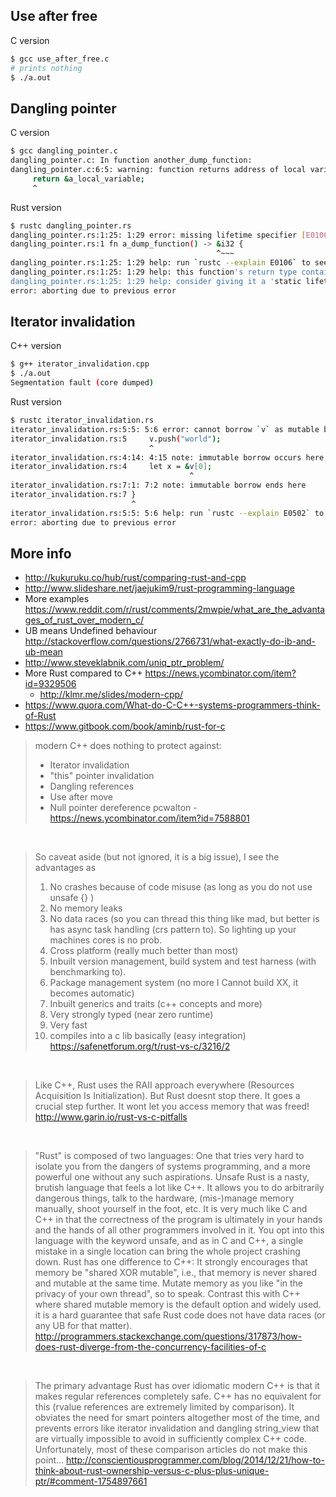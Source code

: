 ## Use after free

C version

```bash
$ gcc use_after_free.c
# prints nothing
$ ./a.out
```

## Dangling pointer

C version

```bash
$ gcc dangling_pointer.c
dangling_pointer.c: In function another_dump_function:
dangling_pointer.c:6:5: warning: function returns address of local variable [-Wreturn-local-addr]
     return &a_local_variable;
     ^
```

Rust version

```bash
$ rustc dangling_pointer.rs
dangling_pointer.rs:1:25: 1:29 error: missing lifetime specifier [E0106]
dangling_pointer.rs:1 fn a_dump_function() -> &i32 {
                                              ^~~~
dangling_pointer.rs:1:25: 1:29 help: run `rustc --explain E0106` to see a detailed explanation
dangling_pointer.rs:1:25: 1:29 help: this function's return type contains a borrowed value, but there is no value for it to be borrowed from
dangling_pointer.rs:1:25: 1:29 help: consider giving it a 'static lifetime
error: aborting due to previous error
```

## Iterator invalidation

C++ version

```bash
$ g++ iterator_invalidation.cpp
$ ./a.out
Segmentation fault (core dumped)
```

Rust version

```bash
$ rustc iterator_invalidation.rs
iterator_invalidation.rs:5:5: 5:6 error: cannot borrow `v` as mutable because it is also borrowed as immutable [E0502]
iterator_invalidation.rs:5     v.push("world");
                               ^
iterator_invalidation.rs:4:14: 4:15 note: immutable borrow occurs here
iterator_invalidation.rs:4     let x = &v[0];
                                        ^
iterator_invalidation.rs:7:1: 7:2 note: immutable borrow ends here
iterator_invalidation.rs:7 }
                           ^
iterator_invalidation.rs:5:5: 5:6 help: run `rustc --explain E0502` to see a detailed explanation
error: aborting due to previous error
```

## More info

- http://kukuruku.co/hub/rust/comparing-rust-and-cpp
- http://www.slideshare.net/jaejukim9/rust-programming-language
- More examples https://www.reddit.com/r/rust/comments/2mwpie/what_are_the_advantages_of_rust_over_modern_c/
- UB means Undefined behaviour http://stackoverflow.com/questions/2766731/what-exactly-do-ib-and-ub-mean
- http://www.steveklabnik.com/uniq_ptr_problem/
- More Rust compared to C++ https://news.ycombinator.com/item?id=9329506
  - http://klmr.me/slides/modern-cpp/
- https://www.quora.com/What-do-C-C++-systems-programmers-think-of-Rust
- https://www.gitbook.com/book/aminb/rust-for-c

> modern C++ does nothing to protect against:
> - Iterator invalidation
> - "this" pointer invalidation
> - Dangling references
> - Use after move
> - Null pointer dereference
> pcwalton - https://news.ycombinator.com/item?id=7588801

<br>

> So caveat aside (but not ignored, it is a big issue), I see the advantages as 
> 1. No crashes because of code misuse (as long as you do not use unsafe {} ) 
> 2. No memory leaks 
> 3. No data races (so you can thread this thing like mad, but better is has async task handling (crs pattern to). So lighting up your machines cores is no prob.
> 4. Cross platform (really much better than most)
> 5. Inbuilt version management, build system and test harness (with benchmarking to).
> 6. Package management system (no more I Cannot build XX, it becomes automatic)
> 7. Inbuilt generics and traits (c++ concepts and more)
> 8. Very strongly typed (near zero runtime)
> 9. Very fast 
> 10. compiles into a c lib basically (easy integration)
> https://safenetforum.org/t/rust-vs-c/3216/2

<br>

> Like C++, Rust uses the RAII approach everywhere (Resources Acquisition Is Initialization).
> But Rust doesnt stop there. It goes a crucial step further. It wont let you access memory that was freed!
> http://www.garin.io/rust-vs-c-pitfalls

<br>

> "Rust" is composed of two languages: One that tries very hard to isolate you from the dangers of systems programming, and a more powerful one without any such aspirations.
> Unsafe Rust is a nasty, brutish language that feels a lot like C++. It allows you to do arbitrarily dangerous things, talk to the hardware, (mis-)manage memory manually, shoot yourself in the foot, etc. It is very much like C and C++ in that the correctness of the program is ultimately in your hands and the hands of all other programmers involved in it. You opt into this language with the keyword unsafe, and as in C and C++, a single mistake in a single location can bring the whole project crashing down.
> Rust has one difference to C++: It strongly encourages that memory be "shared XOR mutable", i.e., that memory is never shared and mutable at the same time. Mutate memory as you like "in the privacy of your own thread", so to speak. Contrast this with C++ where shared mutable memory is the default option and widely used.
> it is a hard guarantee that safe Rust code does not have data races (or any UB for that matter).
> http://programmers.stackexchange.com/questions/317873/how-does-rust-diverge-from-the-concurrency-facilities-of-c

<br>

> The primary advantage Rust has over idiomatic modern C++ is that it makes regular references completely safe. C++ has no equivalent for this (rvalue references are extremely limited by comparison). It obviates the need for smart pointers altogether most of the time, and prevents errors like iterator invalidation and dangling string_view that are virtually impossible to avoid in sufficiently complex C++ code. Unfortunately, most of these comparison articles do not make this point...
> http://conscientiousprogrammer.com/blog/2014/12/21/how-to-think-about-rust-ownership-versus-c-plus-plus-unique-ptr/#comment-1754897661
